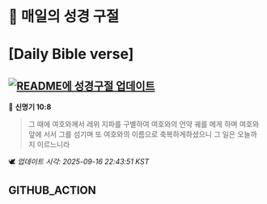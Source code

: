 # 🙏 매일의 성경 구절
# [Daily Bible verse]
## [![README에 성경구절 업데이트](https://github.com/DONGSUKA/first_test/actions/workflows/update-readme-bible.yml/badge.svg)](https://github.com/DONGSUKA/first_test/actions/workflows/update-readme-bible.yml)
<!-- START_BIBLE_VERSE -->
📖 **신명기 10:8**
> 그 때에 여호와께서 레위 지파를 구별하여 여호와의 언약 궤를 메게 하며 여호와 앞에 서서 그를 섬기며 또 여호와의 이름으로 축복하게하셨으니 그 일은 오늘까지 이르느니라

🕊️ _업데이트 시각: 2025-09-16 22:43:51 KST_
  <!-- END_BIBLE_VERSE -->
## GITHUB_ACTION
